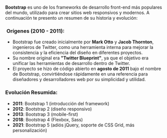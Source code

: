 **Bootstrap** es uno de los frameworks de desarrollo front-end más populares del mundo, utilizado para crear sitios web responsivos y modernos. A continuación te presento un resumen de su historia y evolución:

###  **Orígenes (2010 - 2011):**

- Bootstrap fue creado inicialmente por **Mark Otto** y **Jacob Thornton**, ingenieros de Twitter, como una herramienta interna para mejorar la consistencia y la eficiencia del diseño en diferentes proyectos.
- Su nombre original era **"Twitter Blueprint"**, ya que el objetivo era unificar las herramientas de desarrollo dentro de Twitter.
- El proyecto se hizo de código abierto en **agosto de 2011** bajo el nombre de Bootstrap, convirtiéndose rápidamente en una referencia para diseñadores y desarrolladores web por su simplicidad y utilidad.

### Evolución Resumida:

- **2011**: Bootstrap 1 (introducción del framework)
- **2012**: Bootstrap 2 (diseño responsivo)
- **2013**: Bootstrap 3 (mobile-first)
- **2018**: Bootstrap 4 (Flexbox, Sass)
- **2021**: Bootstrap 5 (adiós jQuery, soporte de CSS Grid, más personalización)